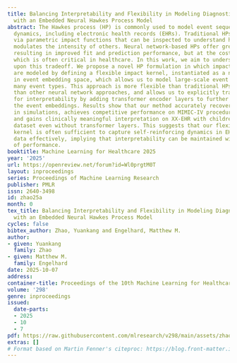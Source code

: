 ```yaml
---
title: Balancing Interpretability and Flexibility in Modeling Diagnostic Trajectories
  with an Embedded Neural Hawkes Process Model
abstract: The Hawkes process (HP) is commonly used to model event sequences with self-reinforcing
  dynamics, including electronic health records (EHRs). Traditional HPs capture self-reinforcement
  via parametric impact functions that can be inspected to understand how each event
  modulates the intensity of others. Neural network-based HPs offer greater flexibility,
  resulting in improved fit and prediction performance, but at the cost of interpretability,
  which is often critical in healthcare. In this work, we aim to understand and improve
  upon this tradeoff. We propose a novel HP formulation in which impact functions
  are modeled by defining a flexible impact kernel, instantiated as a neural network,
  in event embedding space, which allows us to model large-scale event sequences with
  many event types. This approach is more flexible than traditional HPs yet more interpretable
  than other neural network approaches, and allows us to explicitly trade flexibility
  for interpretability by adding transformer encoder layers to further contextualize
  the event embeddings. Results show that our method accurately recovers impact functions
  in simulations, achieves competitive performance on MIMIC-IV procedure dataset,
  and gains clinically meaningful interpretation on XX-EHR with children diagnosis
  dataset even without transformer layers. This suggests that our flexible impact
  kernel is often sufficient to capture self-reinforcing dynamics in EHRs and other
  data effectively, implying that interpretability can be maintained without loss
  of performance.
booktitle: Machine Learning for Healthcare 2025
year: '2025'
url: https://openreview.net/forum?id=Wl0prgtM0T
layout: inproceedings
series: Proceedings of Machine Learning Research
publisher: PMLR
issn: 2640-3498
id: zhao25a
month: 0
tex_title: Balancing Interpretability and Flexibility in Modeling Diagnostic Trajectories
  with an Embedded Neural Hawkes Process Model
cycles: false
bibtex_author: Zhao, Yuankang and Engelhard, Matthew M.
author:
- given: Yuankang
  family: Zhao
- given: Matthew M.
  family: Engelhard
date: 2025-10-07
address:
container-title: Proceedings of the 10th Machine Learning for Healthcare Conference
volume: '298'
genre: inproceedings
issued:
  date-parts:
  - 2025
  - 10
  - 7
pdf: https://raw.githubusercontent.com/mlresearch/v298/main/assets/zhao25a/zhao25a.pdf
extras: []
# Format based on Martin Fenner's citeproc: https://blog.front-matter.io/posts/citeproc-yaml-for-bibliographies/
---
```

